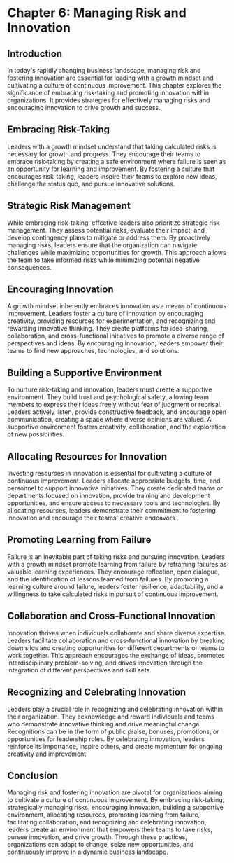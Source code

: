 Chapter 6: Managing Risk and Innovation
=======================================

Introduction
------------

In today's rapidly changing business landscape, managing risk and fostering innovation are essential for leading with a growth mindset and cultivating a culture of continuous improvement. This chapter explores the significance of embracing risk-taking and promoting innovation within organizations. It provides strategies for effectively managing risks and encouraging innovation to drive growth and success.

Embracing Risk-Taking
---------------------

Leaders with a growth mindset understand that taking calculated risks is necessary for growth and progress. They encourage their teams to embrace risk-taking by creating a safe environment where failure is seen as an opportunity for learning and improvement. By fostering a culture that encourages risk-taking, leaders inspire their teams to explore new ideas, challenge the status quo, and pursue innovative solutions.

Strategic Risk Management
-------------------------

While embracing risk-taking, effective leaders also prioritize strategic risk management. They assess potential risks, evaluate their impact, and develop contingency plans to mitigate or address them. By proactively managing risks, leaders ensure that the organization can navigate challenges while maximizing opportunities for growth. This approach allows the team to take informed risks while minimizing potential negative consequences.

Encouraging Innovation
----------------------

A growth mindset inherently embraces innovation as a means of continuous improvement. Leaders foster a culture of innovation by encouraging creativity, providing resources for experimentation, and recognizing and rewarding innovative thinking. They create platforms for idea-sharing, collaboration, and cross-functional initiatives to promote a diverse range of perspectives and ideas. By encouraging innovation, leaders empower their teams to find new approaches, technologies, and solutions.

Building a Supportive Environment
---------------------------------

To nurture risk-taking and innovation, leaders must create a supportive environment. They build trust and psychological safety, allowing team members to express their ideas freely without fear of judgment or reprisal. Leaders actively listen, provide constructive feedback, and encourage open communication, creating a space where diverse opinions are valued. A supportive environment fosters creativity, collaboration, and the exploration of new possibilities.

Allocating Resources for Innovation
-----------------------------------

Investing resources in innovation is essential for cultivating a culture of continuous improvement. Leaders allocate appropriate budgets, time, and personnel to support innovative initiatives. They create dedicated teams or departments focused on innovation, provide training and development opportunities, and ensure access to necessary tools and technologies. By allocating resources, leaders demonstrate their commitment to fostering innovation and encourage their teams' creative endeavors.

Promoting Learning from Failure
-------------------------------

Failure is an inevitable part of taking risks and pursuing innovation. Leaders with a growth mindset promote learning from failure by reframing failures as valuable learning experiences. They encourage reflection, open dialogue, and the identification of lessons learned from failures. By promoting a learning culture around failure, leaders foster resilience, adaptability, and a willingness to take calculated risks in pursuit of continuous improvement.

Collaboration and Cross-Functional Innovation
---------------------------------------------

Innovation thrives when individuals collaborate and share diverse expertise. Leaders facilitate collaboration and cross-functional innovation by breaking down silos and creating opportunities for different departments or teams to work together. This approach encourages the exchange of ideas, promotes interdisciplinary problem-solving, and drives innovation through the integration of different perspectives and skill sets.

Recognizing and Celebrating Innovation
--------------------------------------

Leaders play a crucial role in recognizing and celebrating innovation within their organization. They acknowledge and reward individuals and teams who demonstrate innovative thinking and drive meaningful change. Recognitions can be in the form of public praise, bonuses, promotions, or opportunities for leadership roles. By celebrating innovation, leaders reinforce its importance, inspire others, and create momentum for ongoing creativity and improvement.

Conclusion
----------

Managing risk and fostering innovation are pivotal for organizations aiming to cultivate a culture of continuous improvement. By embracing risk-taking, strategically managing risks, encouraging innovation, building a supportive environment, allocating resources, promoting learning from failure, facilitating collaboration, and recognizing and celebrating innovation, leaders create an environment that empowers their teams to take risks, pursue innovation, and drive growth. Through these practices, organizations can adapt to change, seize new opportunities, and continuously improve in a dynamic business landscape.
